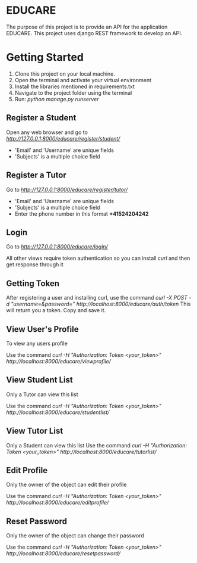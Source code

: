 EDUCARE
=======

The purpose of this project is to provide an API for the application EDUCARE. This project uses django REST framework to develop an API.

# Getting Started
1. Clone this project on your local machine.
2. Open the terminal and activate your virtual environment
3. Install the libraries mentioned in requirements.txt
4. Navigate to the project folder using the terminal
5. Run: *python manage.py runserver*

## Register a Student
Open any web browser and go to *http://127.0.0.1:8000/educare/register/student/*

- 'Email' and 'Username' are unique fields 
- 'Subjects' is a multiple choice field

## Register a Tutor
Go to *http://127.0.0.1:8000/educare/register/tutor/*

- 'Email' and 'Username' are unique fields 
- 'Subjects' is a multiple choice field
- Enter the phone number in this format **+41524204242**

## Login
Go to *http://127.0.0.1:8000/educare/login/*

All other views require token authentication so you can install *curl* and then get response through it 

## Getting Token
After registering a user and installing curl, use the command *curl -X POST -d "username=<username>&password=<password>" http://localhost:8000/educare/auth/token*
This will return you a token. Copy and save it.

## View User's Profile
To view any users profile

Use the command *curl -H "Authorization: Token <your_token>" http://localhost:8000/educare/viewprofile/<username>*

## View Student List
Only a Tutor can view this list

Use the command *curl -H "Authorization: Token <your_token>" http://localhost:8000/educare/studentlist/*

## View Tutor List
Only a Student can view this list
Use the command *curl -H "Authorization: Token <your_token>" http://localhost:8000/educare/tutorlist/*

## Edit Profile
Only the owner of the object can edit their profile

Use the command *curl -H "Authorization: Token <your_token>" http://localhost:8000/educare/editprofile/<username>*

## Reset Password
Only the owner of the object can change their password

Use the command *curl -H "Authorization: Token <your_token>" http://localhost:8000/educare/resetpassword/<username>*

